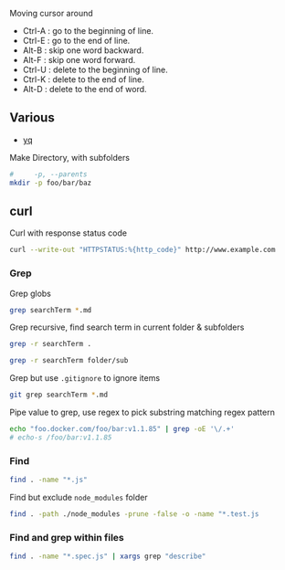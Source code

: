 Moving cursor around

- Ctrl-A : go to the beginning of line.
- Ctrl-E : go to the end of line.
- Alt-B : skip one word backward.
- Alt-F : skip one word forward.
- Ctrl-U : delete to the beginning of line.
- Ctrl-K : delete to the end of line.
- Alt-D : delete to the end of word.

## Various

- [yq](command-line/yq.md)

Make Directory, with subfolders

```bash
#     -p, --parents
mkdir -p foo/bar/baz
```

## curl

Curl with response status code

```bash
curl --write-out "HTTPSTATUS:%{http_code}" http://www.example.com
```
### Grep
Grep globs
```bash
grep searchTerm *.md
```

Grep recursive, find search term in current folder & subfolders
```bash
grep -r searchTerm .
```

```bash
grep -r searchTerm folder/sub
```

Grep but use `.gitignore` to ignore items
```bash
git grep searchTerm *.md
```

Pipe value to grep, use regex to pick substring matching regex pattern
```bash
echo "foo.docker.com/foo/bar:v1.1.85" | grep -oE '\/.+'
# echo-s /foo/bar:v1.1.85
```

### Find

```bash
find . -name "*.js"
```

Find but exclude `node_modules` folder
```bash
find . -path ./node_modules -prune -false -o -name "*.test.js
```

### Find and grep within files

```bash
find . -name "*.spec.js" | xargs grep "describe"
```



